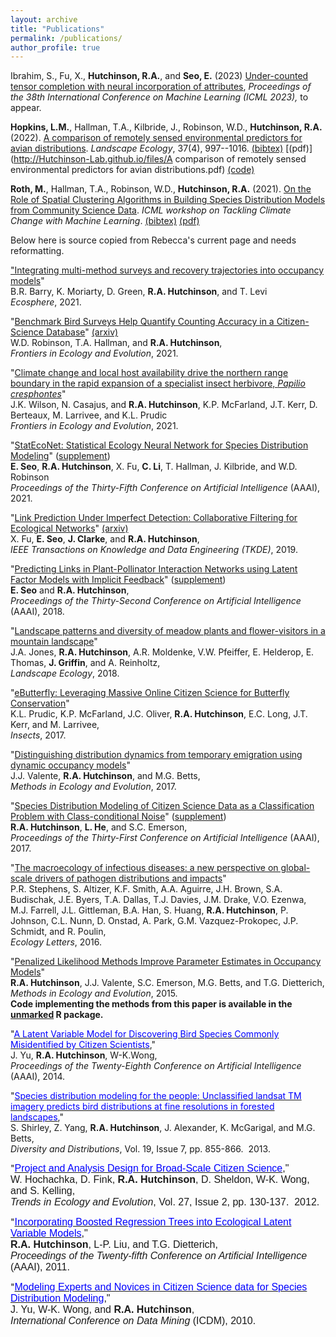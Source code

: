 ```yaml
---
layout: archive
title: "Publications"
permalink: /publications/
author_profile: true
---
```


Ibrahim, S., Fu, X., **Hutchinson, R.A.**, and **Seo, E.** (2023) [Under-counted tensor completion with neural incorporation of attributes](https://icml.cc/Conferences/2023), *Proceedings of the 38th International Conference on Machine Learning (ICML 2023),* to appear.

**Hopkins, L.M.**, Hallman, T.A., Kilbride, J., Robinson, W.D., **Hutchinson, R.A.** (2022). [A comparison of remotely sensed environmental predictors for avian distributions](https://link.springer.com/article/10.1007/s10980-022-01406-y). *Landscape Ecology*, 37(4), 997--1016. [(bibtex)](http://Hutchinson-Lab.github.io/files/HopkinsEtAl_LE2022.txt) [(pdf)](http://Hutchinson-Lab.github.io/files/A comparison of remotely sensed environmental predictors for avian distributions.pdf) [(code)](https://github.com/Hutchinson-Lab/Comparison-of-RS-Predictors-for-Avian-Distributions)<br>

**Roth, M.**, Hallman, T.A., Robinson, W.D., **Hutchinson, R.A.** (2021). [On the Role of Spatial Clustering Algorithms in Building Species Distribution Models from Community Science Data](https://www.climatechange.ai/papers/icml2021/83). *ICML workshop on Tackling Climate Change with Machine Learning*. [(bibtex)](http://Hutchinson-Lab.github.io/files/ICML_CCAI_Proposal_RothEtAl_2021.txt) [(pdf)](http://Hutchinson-Lab.github.io/files/ICML_CCAI_Proposal_RothEtAl_2021.pdf)<br>

Below here is source copied from Rebecca's current page and needs reformatting.

<a
 href="https://esajournals.onlinelibrary.wiley.com/doi/10.1002/ecs2.3886">"Integrating multi-method surveys and recovery trajectories into occupancy models</a>" <br>
  B.R. Barry, K. Moriarty, D. Green, <b>R.A. Hutchinson</b>, and T. Levi<br>
  <i>Ecosphere</i>, 2021.
  
  "<a
 href="https://www.frontiersin.org/articles/10.3389/fevo.2021.568278/full">Benchmark Bird Surveys Help Quantify Counting Accuracy in a Citizen-Science Database</a>" <a href="https://www.biorxiv.org/content/biorxiv/early/2020/12/10/2020.12.09.418145.full.pdf">(arxiv)</a><br>
  W.D. Robinson, T.A. Hallman, and <b>R.A. Hutchinson</b>,<br>
  <i>Frontiers in Ecology and Evolution</i>, 2021. 
  
  "<a
 href="https://www.frontiersin.org/articles/10.3389/fevo.2021.579230/full">Climate change and local host availability drive the northern range boundary in the rapid expansion of a specialist insect herbivore, <i>Papilio cresphontes</i></a>" <br>
  J.K. Wilson, N. Casajus, and <b>R.A. Hutchinson</b>, K.P. McFarland, J.T. Kerr, D. Berteaux, M. Larrivee, and K.L. Prudic<br>
  <i>Frontiers in Ecology and Evolution</i>, 2021. 
  
  "<a href="papers/Seo_AAAI_2021.pdf">StatEcoNet: Statistical Ecology Neural Network for Species Distribution Modeling</a>" (<a href="papers/AAAI21_Supplement.pdf">supplement</a>) <br>
  **E. Seo**, <b>R.A. Hutchinson</b>, X. Fu, **C. Li**, T. Hallman, J. Kilbride, and W.D. Robinson<br>
  <i>Proceedings of the Thirty-Fifth Conference on Artificial Intelligence</i> (AAAI), 2021. 
  
  "<a
 href="https://ieeexplore.ieee.org/abstract/document/8943390">Link Prediction Under Imperfect Detection: Collaborative Filtering for Ecological Networks</a>" <a href="https://arxiv.org/abs/1910.03659">(arxiv)</a><br>
  X. Fu, **E. Seo**, **J. Clarke**, and <b>R.A. Hutchinson</b>,<br>
  <i>IEEE Transactions on Knowledge and Data Engineering (TKDE)</i>, 2019. 
  
  "<a href="papers/Seo.Hutchinson.2018.pdf">Predicting Links in Plant-Pollinator Interaction Networks using Latent Factor Models with Implicit Feedback</a>" (<a href="papers/Seo-Hutchinson_supplemental.pdf">supplement</a>) <br>
  **E. Seo** and <b>R.A. Hutchinson</b>,<br>
  <i>Proceedings of the Thirty-Second Conference on Artificial Intelligence</i> (AAAI), 2018. 
  
  "<a
 href="https://link.springer.com/article/10.1007/s10980-018-0740-y">Landscape patterns and diversity of meadow plants and flower-visitors in a mountain landscape</a>" <br>
  J.A. Jones, <b>R.A. Hutchinson</b>, A.R. Moldenke, V.W. Pfeiffer, E. Helderop, E. Thomas, **J. Griffin**, and A. Reinholtz,<br>
  <i>Landscape Ecology</i>, 2018.
  
  "<a
 href="http://www.mdpi.com/2075-4450/8/2/53">eButterfly: Leveraging Massive Online Citizen Science for Butterfly Conservation</a>" <br>
  K.L. Prudic, K.P. McFarland, J.C. Oliver, <b>R.A. Hutchinson</b>, E.C. Long, J.T. Kerr, and M. Larrivee,<br>
  <i>Insects</i>, 2017.
  
  "<a
 href="http://onlinelibrary.wiley.com/doi/10.1111/2041-210X.12840/abstract">Distinguishing distribution dynamics from temporary emigration using dynamic occupancy models</a>" <br>
  J.J. Valente, <b>R.A. Hutchinson</b>, and M.G. Betts,<br>
  <i>Methods
  in Ecology and Evolution</i>, 2017.
  
  "<a href="http://onlinelibrary.wiley.com/doi/10.1111/ddi.12093/abstract"><span style="color:
 blue;"></span></a><a href="papers/Hutchinson_AAAI_2017.pdf">Species Distribution Modeling of Citizen Science Data as a Classification Problem with Class-conditional Noise</a>" (<a href="papers/Hutchinson_AAAI_2017_supplement.pdf">supplement</a>) <br> 
  <b>R.A. Hutchinson</b>, **L. He**, and S.C. Emerson,<br>
  <i>Proceedings of the Thirty-First Conference on Artificial
  Intelligence</i>
  (AAAI), 2017.
  
  "<a href="http://onlinelibrary.wiley.com/doi/10.1111/ddi.12093/abstract"><span
 style="color: blue;"></span></a><a
				    href="http://onlinelibrary.wiley.com/doi/10.1111/ele.12644/abstract">The macroecology of infectious diseases: a new perspective on global-scale drivers of pathogen distributions and impacts</a>" <br>
  P.R. Stephens, S. Altizer, K.F. Smith, A.A. Aguirre, J.H. Brown, S.A. Budischak, J.E. Byers, T.A. Dallas, T.J. Davies, J.M. Drake, V.O. Ezenwa, M.J. Farrell, J.L. Gittleman, B.A. Han, S. Huang, <b>R.A. Hutchinson</b>, P. Johnson, C.L. Nunn, D. Onstad, A. Park, G.M. Vazquez-Prokopec, J.P. Schmidt, and R. Poulin,<br>
<i><span style="font-style: italic;"><span style="font-style: italic;"></span></span>Ecology Letters</i>, 2016.

"<a href="http://onlinelibrary.wiley.com/doi/10.1111/ddi.12093/abstract"><span
 style="color: blue;"></span></a><a
 href="http://onlinelibrary.wiley.com/doi/10.1111/2041-210X.12368/abstract">Penalized Likelihood Methods Improve Parameter Estimates in Occupancy Models</a>" <br>
<b>R.A. Hutchinson</b>, J.J. Valente, S.C. Emerson, M.G. Betts, and
T.G. Dietterich,<br>
<i><span style="font-style: italic;"><span style="font-style: italic;"></span></span>Methods
in Ecology and Evolution</i>, 2015. <br>
**Code implementing the methods from this paper is available in the <a href="https://cran.r-project.org/web/packages/unmarked/index.html">unmarked</a> R package.** 

"<a
 href="papers/AAAI2014.MSOD.cameraready.pdf"><span style="color: blue;">A
Latent Variable Model for Discovering Bird Species Commonly Misidentified by Citizen Scientists</span></a>," <br>
J. Yu, <b>R.A. Hutchinson</b>, W-K.Wong, <br>
<i>Proceedings of the Twenty-Eighth Conference on Artificial
Intelligence</i>
(AAAI), 2014.


"<a href="http://onlinelibrary.wiley.com/doi/10.1111/ddi.12093/abstract"><span
 style="color: blue;">Species distribution modeling for the people:
Unclassified
landsat TM imagery predicts bird distributions at fine resolutions in
forested
landscapes</span></a>," <br>
S. Shirley, Z. Yang, <b>R.A. Hutchinson</b>, J. Alexander, K.
McGarigal, and
M.G. Betts, <br>
<i>Diversity and Distributions</i>, Vol. 19, Issue 7, pp. 855-866.
&nbsp;2013.


"</span><span
 style="font-size: 12pt; font-family: &quot;Times New Roman&quot;,&quot;serif&quot;;"><a
 href="http://www.sciencedirect.com/science/article/pii/S0169534711003296"><span
 style="font-family: &quot;Helvetica&quot;,&quot;sans-serif&quot;; color: blue;">Project
and Analysis
Design for Broad-Scale Citizen Science</span></a></span><span
 style="font-size: 12pt; font-family: &quot;Helvetica&quot;,&quot;sans-serif&quot;;">,"
<br>
W. Hochachka, D. Fink, <b>R.A. Hutchinson</b>, D. Sheldon, W-K. Wong,
and S.
Kelling, <i><br>
Trends in Ecology and Evolution</i>,&nbsp;Vol. 27, Issue 2, pp.
130-137.
&nbsp;2012.
  
  
"</span><span
 style="font-size: 12pt; font-family: &quot;Times New Roman&quot;,&quot;serif&quot;;"><a
 href="papers/AAAI11.pdf"><span
 style="font-family: &quot;Helvetica&quot;,&quot;sans-serif&quot;; color: blue;">Incorporating
Boosted Regression Trees
into Ecological Latent Variable Models</span></a></span><span
 style="font-size: 12pt; font-family: &quot;Helvetica&quot;,&quot;sans-serif&quot;;">,"
<b><br>
R.A. Hutchinson</b>, L-P. Liu, and T.G. Dietterich, <i><br>
Proceedings of the Twenty-fifth Conference on Artificial Intelligence</i>
(AAAI), 2011. &nbsp;
  
  
"</span><span
 style="font-size: 12pt; font-family: &quot;Times New Roman&quot;,&quot;serif&quot;;"><a
 href="papers/Yu.Wong.Hutchinson.pdf"><span
 style="font-family: &quot;Helvetica&quot;,&quot;sans-serif&quot;; color: blue;">Modeling
Experts and
Novices in Citizen Science data for Species Distribution Modeling</span></a></span><span
 style="font-size: 12pt; font-family: &quot;Helvetica&quot;,&quot;sans-serif&quot;;">," <br>
J. Yu, W-K. Wong, and <b>R.A. Hutchinson</b>, <i><br>
International Conference on Data Mining</i> (ICDM), 2010.&nbsp;<br>
<br>
